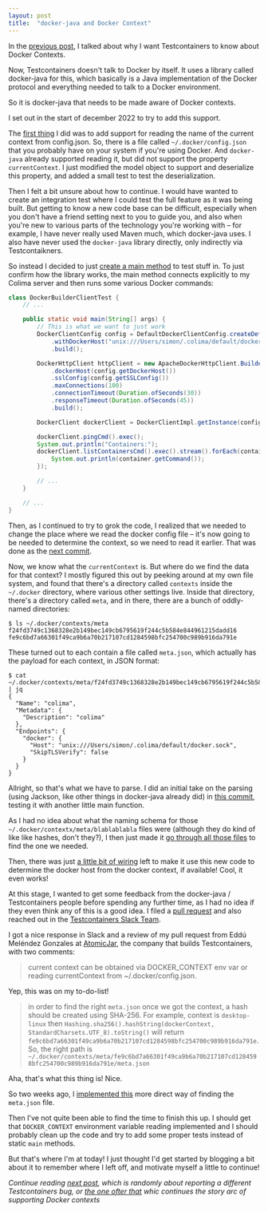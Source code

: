 ```yaml
---
layout: post
title:  "docker-java and Docker Context"
---
```

In the [previous post](/2023/01/30/test-containers-and-colima.html), I talked about why I want Testcontainers to know about Docker Contexts.  

Now, Testcontainers doesn't talk to Docker by itself. It uses a library called docker-java for this, which basically is a Java implementation of the Docker protocol and everything needed to talk to a Docker environment. 

So it is docker-java that needs to be made aware of Docker contexts. 

I set out in the start of december 2022 to try to add this support. 

The [first thing](https://github.com/docker-java/docker-java/pull/2036/commits/54c41f5327c3f78b17dd56e6f7aa958382f7c0ec) I did was to add support for reading the name of the current context from config.json. So, there is a file called `~/.docker/config.json` that you probably have on your system if you're using Docker. And `docker-java` already supported reading it, but did not support the property `currentContext`. I just modified the model object to support and deserialize this property, and added a small test to test the deserialization.

Then I felt a bit unsure about how to continue. I would have wanted to create an integration test where I could test the full feature as it was being built. But getting to know a new code base can be difficult, especially when you don't have a friend setting next to you to guide you, and also when you're new to various parts of the technology you're working with – for example, I have never really used Maven much, which docker-java uses. I also have never used the `docker-java` library directly, only indirectly via Testcontaikners.

So instead I decided to just [create a main method](https://github.com/docker-java/docker-java/pull/2036/commits/c303d71414d2e674510abbd5a828dddcff92a989) to test stuff in.   To just confirm how the library works, the main method connects explicitly to my Colima server and then runs some various Docker commands:

```java
class DockerBuilderClientTest {
    // ...

    public static void main(String[] args) {
        // This is what we want to just work
        DockerClientConfig config = DefaultDockerClientConfig.createDefaultConfigBuilder()
            .withDockerHost("unix:///Users/simon/.colima/default/docker.sock")
            .build();

        DockerHttpClient httpClient = new ApacheDockerHttpClient.Builder()
            .dockerHost(config.getDockerHost())
            .sslConfig(config.getSSLConfig())
            .maxConnections(100)
            .connectionTimeout(Duration.ofSeconds(30))
            .responseTimeout(Duration.ofSeconds(45))
            .build();

        DockerClient dockerClient = DockerClientImpl.getInstance(config, httpClient);

        dockerClient.pingCmd().exec();
        System.out.println("Containers:");
        dockerClient.listContainersCmd().exec().stream().forEach(container -> {
            System.out.println(container.getCommand());
        });

        // ...
    }

    // ...
}
```

Then, as I continued to try to grok the code, I realized that we needed to change the place where we read the docker config file – it's now going to be needed to determine the context, so we need to read it earlier. That was done as the [next commit](https://github.com/docker-java/docker-java/pull/2036/commits/d4963d2ceac6affe1298e719ad78220d5bb09860).   

Now, we know what the `currentContext` is. But where do we find the data for that context? I mostly figured this out by peeking around at my own file system, and found that there's a directory called `contexts` inside the `~/.docker` directory, where various other settings live. Inside that directory, there's a directory called `meta`, and in there, there are a bunch of oddly-named directories:

```shell
$ ls ~/.docker/contexts/meta
f24fd3749c1368328e2b149bec149cb6795619f244c5b584e844961215dadd16
fe9c6bd7a66301f49ca9b6a70b217107cd1284598bfc254700c989b916da791e
```

These turned out to each contain a file called `meta.json`, which actually has the payload for each context, in JSON format:
```shell
$ cat ~/.docker/contexts/meta/f24fd3749c1368328e2b149bec149cb6795619f244c5b584e844961215dadd16/meta.json | jq
{
  "Name": "colima",
  "Metadata": {
    "Description": "colima"
  },
  "Endpoints": {
    "docker": {
      "Host": "unix:///Users/simon/.colima/default/docker.sock",
      "SkipTLSVerify": false
    }
  }
}
```

Allright, so that's what we have to parse. I did an initial take on the parsing (using Jackson, like other things in docker-java already did) in [this commit](https://github.com/docker-java/docker-java/pull/2036/commits/bab79a3377c0bdd2e396dbf40d9211b8715a0913), testing it with another little main function.

As I had no idea about what the naming schema for those `~/.docker/contextx/meta/blablablabla` files were (although they do kind of like like hashes, don't they?), I then just made it [go through all those files](https://github.com/docker-java/docker-java/pull/2036/commits/bc952ec7f9d8baab5cde056102578fe9c32d97e3) to find the one we needed.

Then, there was just [a little bit of wiring](https://github.com/docker-java/docker-java/pull/2036/commits/de12bf8998f9dd59fadaa9a7676e241cc175d55b) left to make it use this new code to determine the docker host from the docker context, if available! Cool, it even works!

At this stage, I wanted to get some feedback from the docker-java / Testcontainers people before spending any further time, as I had no idea if they even think any of this is a good idea. I filed a [pull request](https://github.com/docker-java/docker-java/pull/2036) and also reached out in the [Testcontainers Slack Team](https://slack.testcontainers.org/). 

I got a nice response in Slack and a review of my pull request from Eddú Meléndez Gonzales at [AtomicJar](https://www.atomicjar.com/), the company that builds Testcontainers, with two comments:

> current context can be obtained via DOCKER_CONTEXT env var or reading currentContext from ~/.docker/config.json.

Yep, this was on my to-do-list!

> in order to find the right `meta.json` once we got the context, a hash should be created using SHA-256. For example, context is `desktop-linux` then `Hashing.sha256().hashString(dockerContext, StandardCharsets.UTF_8).toString()` will return `fe9c6bd7a66301f49ca9b6a70b217107cd1284598bfc254700c989b916da791e`. So, the right path is `~/.docker/contexts/meta/fe9c6bd7a66301f49ca9b6a70b217107cd1284598bfc254700c989b916da791e/meta.json`

Aha, that's what this thing is! Nice.

So two weeks ago, I [implemented this](https://github.com/docker-java/docker-java/pull/2036/commits/f700d506dd401fb8853e2ed7df17aca1391bf499) more direct way of finding the `meta.json` file. 

Then I've not quite been able to find the time to finish this up. I should get that `DOCKER_CONTEXT` environment variable reading implemented and I should probably clean up the code and try to add some proper tests instead of static `main` methods.

But that's where I'm at today! I just thought I'd get started by blogging a bit about it to remember where I left off, and motivate myself a little to continue! 

_Continue reading [next post](/2023/02/01/submitting-a-bug-to-testcontainers.html), which is randomly about reporting a different Testcontainers bug, or [the one ofter that](/2023/02/02/docker-context-environment-variable.html) whic continues the story arc of supporting Docker contexts_
